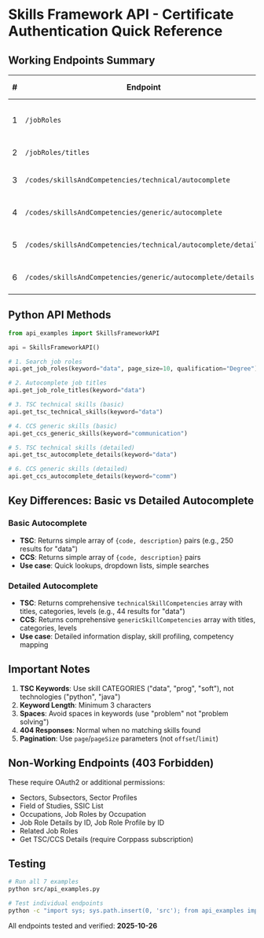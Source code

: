 # Skills Framework API - Certificate Authentication Quick Reference

## Working Endpoints Summary

| #   | Endpoint                                                      | Description             | Example Keyword  | Returns                                                   |
| --- | ------------------------------------------------------------- | ----------------------- | ---------------- | --------------------------------------------------------- |
| 1   | `/jobRoles`                                                   | Search job roles        | `keyword="data"` | Job roles with titles, descriptions, sectors              |
| 2   | `/jobRoles/titles`                                            | Autocomplete job titles | `keyword="data"` | Up to 5 matching job role titles                          |
| 3   | `/codes/skillsAndCompetencies/technical/autocomplete`         | TSC skill codes         | `keyword="data"` | TSC codes like "Data Analysis-2" (250 results)            |
| 4   | `/codes/skillsAndCompetencies/generic/autocomplete`           | CCS skill codes         | `keyword="comm"` | CCS codes like "Communication-2"                          |
| 5   | `/codes/skillsAndCompetencies/technical/autocomplete/details` | TSC detailed info       | `keyword="data"` | Detailed TSC with titles, categories, levels (44 results) |
| 6   | `/codes/skillsAndCompetencies/generic/autocomplete/details`   | CCS detailed info       | `keyword="comm"` | Detailed CCS with titles, categories, levels              |

## Python API Methods

```python
from api_examples import SkillsFrameworkAPI

api = SkillsFrameworkAPI()

# 1. Search job roles
api.get_job_roles(keyword="data", page_size=10, qualification="Degree")

# 2. Autocomplete job titles
api.get_job_role_titles(keyword="data")

# 3. TSC technical skills (basic)
api.get_tsc_technical_skills(keyword="data")

# 4. CCS generic skills (basic)
api.get_ccs_generic_skills(keyword="communication")

# 5. TSC technical skills (detailed)
api.get_tsc_autocomplete_details(keyword="data")

# 6. CCS generic skills (detailed)
api.get_ccs_autocomplete_details(keyword="comm")
```

## Key Differences: Basic vs Detailed Autocomplete

### Basic Autocomplete

- **TSC**: Returns simple array of `{code, description}` pairs (e.g., 250 results for "data")
- **CCS**: Returns simple array of `{code, description}` pairs
- **Use case**: Quick lookups, dropdown lists, simple searches

### Detailed Autocomplete

- **TSC**: Returns comprehensive `technicalSkillCompetencies` array with titles, categories, levels (e.g., 44 results for "data")
- **CCS**: Returns comprehensive `genericSkillCompetencies` array with titles, categories, levels
- **Use case**: Detailed information display, skill profiling, competency mapping

## Important Notes

1. **TSC Keywords**: Use skill CATEGORIES ("data", "prog", "soft"), not technologies ("python", "java")
2. **Keyword Length**: Minimum 3 characters
3. **Spaces**: Avoid spaces in keywords (use "problem" not "problem solving")
4. **404 Responses**: Normal when no matching skills found
5. **Pagination**: Use `page`/`pageSize` parameters (not `offset`/`limit`)

## Non-Working Endpoints (403 Forbidden)

These require OAuth2 or additional permissions:

- Sectors, Subsectors, Sector Profiles
- Field of Studies, SSIC List
- Occupations, Job Roles by Occupation
- Job Role Details by ID, Job Role Profile by ID
- Related Job Roles
- Get TSC/CCS Details (require Corppass subscription)

## Testing

```bash
# Run all 7 examples
python src/api_examples.py

# Test individual endpoints
python -c "import sys; sys.path.insert(0, 'src'); from api_examples import example_1_search_job_roles; example_1_search_job_roles()"
```

All endpoints tested and verified: **2025-10-26**
